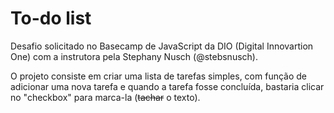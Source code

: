 # To-do list

Desafio solicitado no Basecamp de JavaScript da DIO (Digital Innovartion One) com a instrutora pela Stephany Nusch (@stebsnusch).

O projeto consiste em criar uma lista de tarefas simples, com função de adicionar uma nova tarefa e quando a tarefa fosse concluída, bastaria clicar no "checkbox" para marca-la (~~tachar~~ o texto).








